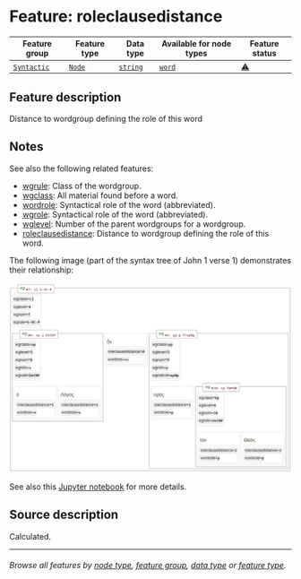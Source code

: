 # Feature: roleclausedistance <a name="start"></a>

Feature group | Feature type | Data type | Available for node types | Feature status
---  | --- | --- | --- | ---
[`Syntactic`](featuresbygroup.md#syntactic-features) | [`Node`](featuresbyfeaturetype.md#node-features) | [`string`](featuresbydatatype.md#string-datatype)  | [`word`](featuresbynodetype.md#word-nodes) | [⚠️](featuresbystatus.md#Caution "Caution")

## Feature description

Distance to wordgroup defining the role of this word

## Notes

See also the following related features:
   * [wgrule](wgrule.md#start): Class of the wordgroup.
   * [wgclass](wgclass.md#start): All material found before a word.
   * [wordrole](wordrole.md#start): Syntactical role of the word (abbreviated).
   * [wgrole](wgrole.md#start): Syntactical role of the word (abbreviated).
   * [wglevel](wglevel.md#start): Number of the parent wordgroups for a wordgroup.
   * [roleclausedistance](roleclausedistance.md#start): Distance to wordgroup defining the role of this word.

The following image (part of the syntax tree of John 1 verse 1) demonstrates their relationship:

<img src="images/clause_wg_wordrole.png" width="550">

See also this [Jupyter notebook](https://nbviewer.org/github/tonyjurg/Nestle1904LFT/blob/main/docs/usecases/relation_clause_wg_word.ipynb) for more details.

## Source description

Calculated.

---
###### *Browse all features by [node type](featuresbynodetype.md#start), [feature group](featuresbygroup.md#start), [data type](featuresbydatatype.md#start)  or [feature type](featuresbyfeaturetype.md#start).*
